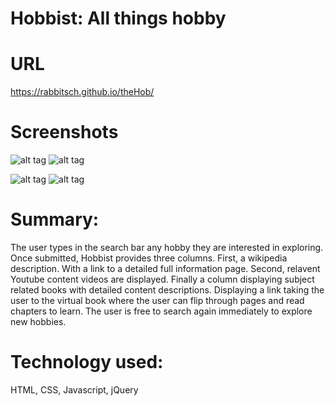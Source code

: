 # Hobbist: All things hobby


# URL
https://rabbitsch.github.io/theHob/

# Screenshots

![alt tag](https://s3-us-west-1.amazonaws.com/schmitzbucket/Screenshots/Screen+Shot+2018-07-10+at+3.59.19+PM.png)
![alt tag](https://s3-us-west-1.amazonaws.com/schmitzbucket/Screenshots/Screen+Shot+2018-07-10+at+4.00.39+PM.png)

![alt tag](https://s3-us-west-1.amazonaws.com/schmitzbucket/Screenshots/Screen+Shot+2018-07-10+at+4.40.50+PM.png)
![alt tag](https://s3-us-west-1.amazonaws.com/schmitzbucket/Screenshots/Screen+Shot+2018-07-10+at+4.01.29+PM.png)


# Summary:

The user types in the search bar any hobby they are interested in exploring. Once submitted, Hobbist provides three columns. First, a wikipedia description. With a link to a detailed full information page. Second, relavent Youtube content videos are displayed. Finally a column displaying subject related books with detailed content descriptions. Displaying a link taking the user to the virtual book where the user can flip through pages and read chapters to learn. The user is free to search again immediately to explore new hobbies.

# Technology used:
HTML, CSS, Javascript, jQuery

